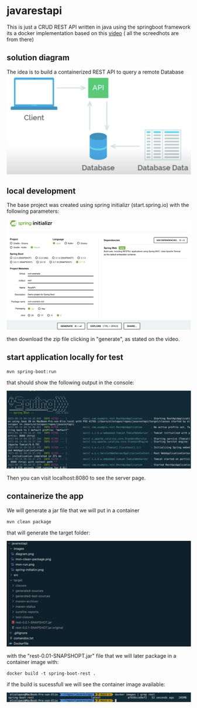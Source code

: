 # javarestapi
This is just a CRUD REST API written in java using the springboot framework
its a docker implementation based on this [video](https://www.youtube.com/watch?v=YVl6M5ztOu8&ab_channel=TheSoftwareAlpha) ( all the screedhots are from there)


## solution diagram

The idea is to build a containerized REST API to query a remote Database
![alt text](https://github.com/ElioLopez/javarestapi/blob/main/images/diagram.png?raw=true)

## local development

The base project was created using spring initializr (start.spring.io) with the following parameters:

![alt text](https://github.com/ElioLopez/javarestapi/blob/main/images/spring-initializr.png?raw=true)

then download the zip file clicking in "generate", as stated on the video.

## start application locally for test

```
mvn spring-boot:run
```
that should show the following output in the console:

![alt text](https://github.com/ElioLopez/javarestapi/blob/main/images/mvn-run.png?raw=true)

Then you can visit localhost:8080 to see the server page.

## containerize the app 

We will generate a jar file that we will put in a container

```
mvn clean package
```
that will generate the target folder:

![alt text](https://github.com/ElioLopez/javarestapi/blob/main/images/mvn-clean-package.png?raw=true)

with the "rest-0.01-SNAPSHOPT.jar" file that we will later package in a container image with:

```
docker build -t spring-boot-rest .
```
if the build is sucessfull we will see the container image available:

![alt text](https://github.com/ElioLopez/javarestapi/blob/main/images/docker-build.png?raw=true)

